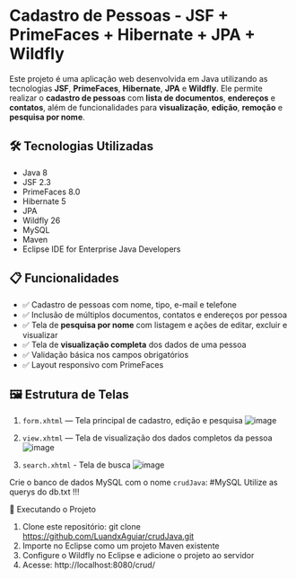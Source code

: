 # Cadastro de Pessoas - JSF + PrimeFaces + Hibernate + JPA + Wildfly

Este projeto é uma aplicação web desenvolvida em Java utilizando as tecnologias **JSF**, **PrimeFaces**, **Hibernate**, **JPA** e **Wildfly**. Ele permite realizar o **cadastro de pessoas** com **lista de documentos**, **endereços** e **contatos**, além de funcionalidades para **visualização**, **edição**, **remoção** e **pesquisa por nome**.

## 🛠 Tecnologias Utilizadas

- Java 8
- JSF 2.3
- PrimeFaces 8.0
- Hibernate 5
- JPA
- Wildfly 26
- MySQL
- Maven
- Eclipse IDE for Enterprise Java Developers

## 📋 Funcionalidades

- ✅ Cadastro de pessoas com nome, tipo, e-mail e telefone
- ✅ Inclusão de múltiplos documentos, contatos e endereços por pessoa
- ✅ Tela de **pesquisa por nome** com listagem e ações de editar, excluir e visualizar
- ✅ Tela de **visualização completa** dos dados de uma pessoa
- ✅ Validação básica nos campos obrigatórios
- ✅ Layout responsivo com PrimeFaces

## 🖼 Estrutura de Telas

1. `form.xhtml` — Tela principal de cadastro, edição e pesquisa
![image](https://github.com/user-attachments/assets/d90929a2-f62f-4c69-b8c8-1df77aabdae4)

2. `view.xhtml` — Tela de visualização dos dados completos da pessoa
![image](https://github.com/user-attachments/assets/3df94b21-6b9e-4026-a988-dd425cb6cc2f)

3. `search.xhtml` - Tela de busca
![image](https://github.com/user-attachments/assets/cb6ae23a-5427-4167-8bea-4a9eb6cd4daf)


Crie o banco de dados MySQL com o nome `crudJava`:
#MySQL
Utilize as querys do db.txt !!!


🚀 Executando o Projeto
1. Clone este repositório: git clone https://github.com/LuandxAguiar/crudJava.git
2. Importe no Eclipse como um projeto Maven existente
3. Configure o Wildfly no Eclipse e adicione o projeto ao servidor
4. Acesse: http://localhost:8080/crud/





   
